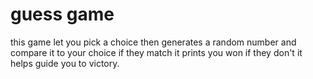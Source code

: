 # guess game
this game let you pick a choice then generates a random number and compare it to your choice if they match it prints you won if they don't it helps guide you to victory.